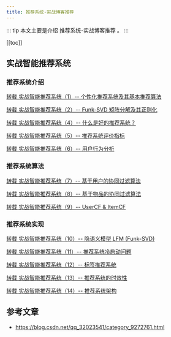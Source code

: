 ```yaml
---
title: 推荐系统-实战博客推荐
---
```


::: tip
本文主要是介绍 推荐系统-实战博客推荐 。
:::

[[toc]]

## 实战智能推荐系统

### 推荐系统介绍

[转载 实战智能推荐系统（1）-- 个性化推荐系统及其基本推荐算法](https://blog.csdn.net/qq_32023541/article/details/79525962)

[转载 实战智能推荐系统（2）-- Funk-SVD 矩阵分解及其正则化](https://blog.csdn.net/qq_32023541/article/details/79551542)

[转载 实战智能推荐系统（4）-- 什么是好的推荐系统？](https://blog.csdn.net/qq_32023541/article/details/79715877)

[转载 实战智能推荐系统（5）-- 推荐系统评价指标](https://blog.csdn.net/qq_32023541/article/details/79716927)

[转载 实战智能推荐系统（6）-- 用户行为分析](https://blog.csdn.net/qq_32023541/article/details/79723967)

### 推荐系统算法

[转载 实战智能推荐系统（7）-- 基于用户的协同过滤算法](https://blog.csdn.net/qq_32023541/article/details/79727007)

[转载 实战智能推荐系统（8）-- 基于物品的协同过滤算法](https://blog.csdn.net/qq_32023541/article/details/79730139)

[转载 实战智能推荐系统（9）-- UserCF & ItemCF](https://blog.csdn.net/qq_32023541/article/details/79731891)

### 推荐系统实现

[转载 实战智能推荐系统（10）-- 隐语义模型 LFM (Funk-SVD)](https://blog.csdn.net/qq_32023541/article/details/79737849)

[转载 实战智能推荐系统（11）-- 推荐系统冷启动问题](https://blog.csdn.net/qq_32023541/article/details/79746813)

[转载 实战智能推荐系统（12）-- 标签推荐系统](https://blog.csdn.net/qq_32023541/article/details/79759076)

[转载 实战智能推荐系统（13）-- 推荐系统的时效性](https://blog.csdn.net/qq_32023541/article/details/79786364)

[转载 实战智能推荐系统（14）-- 推荐系统架构](https://blog.csdn.net/qq_32023541/article/details/79798812)
## 参考文章
* https://blog.csdn.net/qq_32023541/category_9272761.html